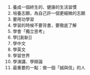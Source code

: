 1. 養成一個終生的、健康的生活習慣
2. 培養志願，為自己許一個更細微的志願
3. 要用功學習
4. 學習的時候不要背書，要徹底了解
5. 學會「獨立思考」
6. 學[[創新]]
7. 學中文
8. 學英文
9. 學習世界
10. 學演講、學辯論
11. 最重要的一點：做一個「誠與信」的人
